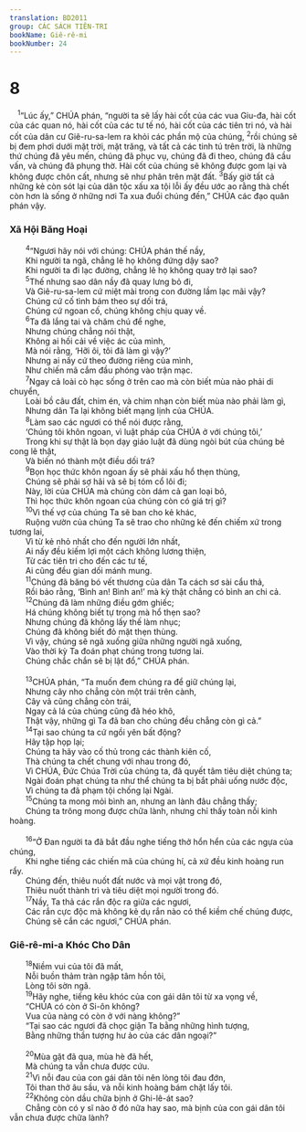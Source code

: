 ```yaml
---
translation: BD2011
group: CÁC SÁCH TIÊN-TRI
bookName: Giê-rê-mi 
bookNumber: 24
---
```


<div class="title"><h1>8</h1></div>
<span class="verse gie_8_1"> <sup>1</sup>“Lúc ấy,” CHÚA phán, “người ta sẽ lấy hài cốt của các vua Giu-đa, hài cốt của các quan nó, hài cốt của các tư tế nó, hài cốt của các tiên tri nó, và hài cốt của dân cư Giê-ru-sa-lem ra khỏi các phần mộ của chúng, </span>
<span class="verse gie_8_2"><sup>2</sup>rồi chúng sẽ bị đem phơi dưới mặt trời, mặt trăng, và tất cả các tinh tú trên trời, là những thứ chúng đã yêu mến, chúng đã phục vụ, chúng đã đi theo, chúng đã cầu vấn, và chúng đã phụng thờ. Hài cốt của chúng sẽ không được gom lại và không được chôn cất, nhưng sẽ như phân trên mặt đất. </span>
<span class="verse gie_8_3"><sup>3</sup>Bấy giờ tất cả những kẻ còn sót lại của dân tộc xấu xa tội lỗi ấy đều ước ao rằng thà chết còn hơn là sống ở những nơi Ta xua đuổi chúng đến,” CHÚA các đạo quân phán vậy.<br/></span>
<div class="title"><h3>Xã Hội Băng Hoại</h3></div>
<span class="verse gie_8_4">  <sup>4</sup>“Ngươi hãy nói với chúng: CHÚA phán thế nầy, <br/>  Khi người ta ngã, chẳng lẽ họ không đứng dậy sao?<br/>  Khi người ta đi lạc đường, chẳng lẽ họ không quay trở lại sao?<br/></span>
<span class="verse gie_8_5">  <sup>5</sup>Thế nhưng sao dân nầy đã quay lưng bỏ đi,<br/>  Và Giê-ru-sa-lem cứ miệt mài trong con đường lầm lạc mãi vậy?<br/>  Chúng cứ cố tình bám theo sự dối trá,<br/>  Chúng cứ ngoan cố, chúng không chịu quay về.<br/></span>
<span class="verse gie_8_6">  <sup>6</sup>Ta đã lắng tai và chăm chú để nghe,<br/>  Nhưng chúng chẳng nói thật,<br/>  Không ai hối cải về việc ác của mình,<br/>  Mà nói rằng, ‘Hỡi ôi, tôi đã làm gì vậy?’<br/>  Nhưng ai nấy cứ theo đường riêng của mình,<br/>  Như chiến mã cắm đầu phóng vào trận mạc.<br/></span>
<span class="verse gie_8_7">  <sup>7</sup>Ngay cả loài cò hạc sống ở trên cao mà còn biết mùa nào phải di chuyển,<br/>  Loài bồ câu đất, chim én, và chim nhạn còn biết mùa nào phải làm gì,<br/>  Nhưng dân Ta lại không biết mạng lịnh của CHÚA.<br/></span>
<span class="verse gie_8_8">  <sup>8</sup>Làm sao các ngươi có thể nói được rằng,<br/>  ‘Chúng tôi khôn ngoan, vì luật pháp của CHÚA ở với chúng tôi,’<br/>  Trong khi sự thật là bọn dạy giáo luật đã dùng ngòi bút của chúng bẻ cong lẽ thật,<br/>  Và biến nó thành một điều dối trá?<br/></span>
<span class="verse gie_8_9">  <sup>9</sup>Bọn học thức khôn ngoan ấy sẽ phải xấu hổ thẹn thùng,<br/>  Chúng sẽ phải sợ hãi và sẽ bị tóm cổ lôi đi;<br/>  Này, lời của CHÚA mà chúng còn dám cả gan loại bỏ,<br/>  Thì học thức khôn ngoan của chúng còn có giá trị gì?<br/></span>
<span class="verse gie_8_10">  <sup>10</sup>Vì thế vợ của chúng Ta sẽ ban cho kẻ khác,<br/>  Ruộng vườn của chúng Ta sẽ trao cho những kẻ đến chiếm xứ trong tương lai,<br/>  Vì từ kẻ nhỏ nhất cho đến người lớn nhất,<br/>  Ai nấy đều kiếm lợi một cách không lương thiện,<br/>  Từ các tiên tri cho đến các tư tế, <br/>  Ai cũng đều gian dối mánh mung.<br/></span>
<span class="verse gie_8_11">  <sup>11</sup>Chúng đã băng bó vết thương của dân Ta cách sơ sài cẩu thả,<br/>  Rồi bảo rằng, ‘Bình an! Bình an!’ mà kỳ thật chẳng có bình an chi cả.<br/></span>
<span class="verse gie_8_12">  <sup>12</sup>Chúng đã làm những điều gớm ghiếc;<br/>  Há chúng không biết tự trọng mà hổ thẹn sao?<br/>  Nhưng chúng đã không lấy thế làm nhục;<br/>  Chúng đã không biết đỏ mặt thẹn thùng.<br/>  Vì vậy, chúng sẽ ngã xuống giữa những người ngã xuống,<br/>  Vào thời kỳ Ta đoán phạt chúng trong tương lai.<br/>  Chúng chắc chắn sẽ bị lật đổ,” CHÚA phán.<br/><br/></span>
<span class="verse gie_8_13">  <sup>13</sup>CHÚA phán, “Ta muốn đem chúng ra để giữ chúng lại,<br/>  Nhưng cây nho chẳng còn một trái trên cành,<br/>  Cây vả cũng chẳng còn trái,<br/>  Ngay cả lá của chúng cũng đã héo khô,<br/>  Thật vậy, những gì Ta đã ban cho chúng đều chẳng còn gì cả.” <br/></span>
<span class="verse gie_8_14">  <sup>14</sup>Tại sao chúng ta cứ ngồi yên bất động?<br/>  Hãy tập họp lại;<br/>  Chúng ta hãy vào cố thủ trong các thành kiên cố,<br/>  Thà chúng ta chết chung với nhau trong đó,<br/>  Vì CHÚA, Ðức Chúa Trời của chúng ta, đã quyết tâm tiêu diệt chúng ta;<br/>  Ngài đoán phạt chúng ta như thể chúng ta bị bắt phải uống nước độc,<br/>  Vì chúng ta đã phạm tội chống lại Ngài.<br/></span>
<span class="verse gie_8_15">  <sup>15</sup>Chúng ta mong mỏi bình an, nhưng an lành đâu chẳng thấy;<br/>  Chúng ta trông mong được chữa lành, nhưng chỉ thấy toàn nỗi kinh hoàng.<br/><br/></span>
<span class="verse gie_8_16">  <sup>16</sup>“Ở Ðan người ta đã bắt đầu nghe tiếng thở hổn hển của các ngựa của chúng,<br/>  Khi nghe tiếng các chiến mã của chúng hí, cả xứ đều kinh hoàng run rẩy.<br/>  Chúng đến, thiêu nuốt đất nước và mọi vật trong đó,<br/>  Thiêu nuốt thành trì và tiêu diệt mọi người trong đó.<br/></span>
<span class="verse gie_8_17">  <sup>17</sup>Nầy, Ta thả các rắn độc ra giữa các ngươi,<br/>  Các rắn cực độc mà không kẻ dụ rắn nào có thể kiềm chế chúng được,<br/>  Chúng sẽ cắn các ngươi,” CHÚA phán.<br/></span>
<div class="title"><h3>Giê-rê-mi-a Khóc Cho Dân </h3></div>
<span class="verse gie_8_18">  <sup>18</sup>Niềm vui của tôi đã mất,<br/>  Nỗi buồn thảm tràn ngập tâm hồn tôi,<br/>  Lòng tôi sờn ngã.<br/></span>
<span class="verse gie_8_19">  <sup>19</sup>Hãy nghe, tiếng kêu khóc của con gái dân tôi từ xa vọng về, <br/>  “CHÚA có còn ở Si-ôn không?<br/>  Vua của nàng có còn ở với nàng không?” <br/>  “Tại sao các ngươi đã chọc giận Ta bằng những hình tượng,<br/>  Bằng những thần tượng hư ảo của các dân ngoại?” <br/><br/></span>
<span class="verse gie_8_20">  <sup>20</sup>Mùa gặt đã qua, mùa hè đã hết,<br/>  Mà chúng ta vẫn chưa được cứu.<br/></span>
<span class="verse gie_8_21">  <sup>21</sup>Vì nỗi đau của con gái dân tôi nên lòng tôi đau đớn,<br/>  Tôi than thở âu sầu, và nỗi kinh hoàng bám chặt lấy tôi.<br/></span>
<span class="verse gie_8_22">  <sup>22</sup>Không còn dầu chữa bịnh ở Ghi-lê-át sao?<br/>  Chẳng còn có y sĩ nào ở đó nữa hay sao, mà bịnh của con gái dân tôi vẫn chưa được chữa lành?<br/></span>
